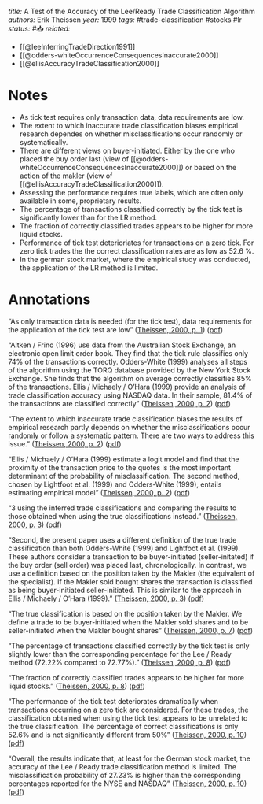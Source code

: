 *title:* A Test of the Accuracy of the Lee/Ready Trade Classification Algorithm
*authors:* Erik Theissen
*year:* 1999
*tags:* #trade-classification #stocks #lr 
*status:* #📥
*related:*
- [[@leeInferringTradeDirection1991]]
- [[@odders-whiteOccurrenceConsequencesInaccurate2000]]
- [[@ellisAccuracyTradeClassification2000]]
# Notes 
- As tick test requires only transaction data, data requirements are low.
- The extent to which inaccurate trade classification biases empirical research dependes on whether misclassifications occur randomly or systematically.
- There are different views on buyer-initiated. Either by the one who placed the buy order last (view of [[@odders-whiteOccurrenceConsequencesInaccurate2000]]) or based on the action of the makler (view of [[@ellisAccuracyTradeClassification2000]]).
- Assessing the performance requires true labels, which are often only available in some, proprietary results.
- The percentage of transactions classified correctly by the tick test is significantly lower than for the LR method.
- The fraction of correctly classified trades appears to be higher for more liquid stocks.
- Performance of tick test deterioriates for transactions on a zero tick. For zero tick trades the the correct classification rates are as low as 52.6 %.
- In the german stock market, where the empirical study was conducted, the application of the LR method is limited.
# Annotations
“As only transaction data is needed (for the tick test), data requirements for the application of the tick test are low” ([Theissen, 2000, p. 1](zotero://select/library/items/ESEIBAMC)) ([pdf](zotero://open-pdf/library/items/2XMIU8NA?page=2&annotation=IATU5TDV))

“Aitken / Frino (1996) use data from the Australian Stock Exchange, an electronic open limit order book. They find that the tick rule classifies only 74% of the transactions correctly. Odders-White (1999) analyses all steps of the algorithm using the TORQ database provided by the New York Stock Exchange. She finds that the algorithm on average correctly classifies 85% of the transactions. Ellis / Michaely / O’Hara (1999) provide an analysis of trade classification accuracy using NASDAQ data. In their sample, 81.4% of the transactions are classified correctly” ([Theissen, 2000, p. 2](zotero://select/library/items/ESEIBAMC)) ([pdf](zotero://open-pdf/library/items/2XMIU8NA?page=3&annotation=BPWVC7SF))

“The extent to which inaccurate trade classification biases the results of empirical research partly depends on whether the misclassifications occur randomly or follow a systematic pattern. There are two ways to address this issue.” ([Theissen, 2000, p. 2](zotero://select/library/items/ESEIBAMC)) ([pdf](zotero://open-pdf/library/items/2XMIU8NA?page=3&annotation=63B97J79))

“Ellis / Michaely / O’Hara (1999) estimate a logit model and find that the proximity of the transaction price to the quotes is the most important determinant of the probability of misclassification. The second method, chosen by Lightfoot et al. (1999) and Odders-White (1999), entails estimating empirical model” ([Theissen, 2000, p. 2](zotero://select/library/items/ESEIBAMC)) ([pdf](zotero://open-pdf/library/items/2XMIU8NA?page=3&annotation=WQ6PTN7D))

“3 using the inferred trade classifications and comparing the results to those obtained when using the true classifications instead.” ([Theissen, 2000, p. 3](zotero://select/library/items/ESEIBAMC)) ([pdf](zotero://open-pdf/library/items/2XMIU8NA?page=4&annotation=7NT3MGW3))

“Second, the present paper uses a different definition of the true trade classification than both Odders-White (1999) and Lightfoot et al. (1999). These authors consider a transaction to be buyer-initiated (seller-initated) if the buy order (sell order) was placed last, chronologically. In contrast, we use a definition based on the position taken by the Makler (the equivalent of the specialist). If the Makler sold bought shares the transaction is classified as being buyer-initiated seller-initiated. This is similar to the approach in Ellis / Michaely / O’Hara (1999).” ([Theissen, 2000, p. 3](zotero://select/library/items/ESEIBAMC)) ([pdf](zotero://open-pdf/library/items/2XMIU8NA?page=4&annotation=Y34IZPYB))

“The true classification is based on the position taken by the Makler. We define a trade to be buyer-initiated when the Makler sold shares and to be seller-initiated when the Makler bought shares” ([Theissen, 2000, p. 7](zotero://select/library/items/ESEIBAMC)) ([pdf](zotero://open-pdf/library/items/2XMIU8NA?page=8&annotation=DNSGZDRL))

“The percentage of transactions classified correctly by the tick test is only slightly lower than the corresponding percentage for the Lee / Ready method (72.22% compared to 72.77%).” ([Theissen, 2000, p. 8](zotero://select/library/items/ESEIBAMC)) ([pdf](zotero://open-pdf/library/items/2XMIU8NA?page=9&annotation=QDKKVWJL))

“The fraction of correctly classified trades appears to be higher for more liquid stocks.” ([Theissen, 2000, p. 8](zotero://select/library/items/ESEIBAMC)) ([pdf](zotero://open-pdf/library/items/2XMIU8NA?page=9&annotation=HMPK5LN2))

“The performance of the tick test deteriorates dramatically when transactions occurring on a zero tick are considered. For these trades, the classification obtained when using the tick test appears to be unrelated to the true classification. The percentage of correct classifications is only 52.6% and is not significantly different from 50%” ([Theissen, 2000, p. 10](zotero://select/library/items/ESEIBAMC)) ([pdf](zotero://open-pdf/library/items/2XMIU8NA?page=11&annotation=Y5669YUH))

“Overall, the results indicate that, at least for the German stock market, the accuracy of the Lee / Ready trade classification method is limited. The misclassification probability of 27.23% is higher than the corresponding percentages reported for the NYSE and NASDAQ” ([Theissen, 2000, p. 10](zotero://select/library/items/ESEIBAMC)) ([pdf](zotero://open-pdf/library/items/2XMIU8NA?page=11&annotation=34PK6HSV))